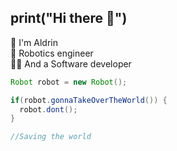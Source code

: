 ## print("Hi there 👋")


🚀 I'm Aldrin <br>
🤖 Robotics engineer <br>
🧑‍💻 And a Software developer <br>

```Java
Robot robot = new Robot();

if(robot.gonnaTakeOverTheWorld()) {
  robot.dont();
}

//Saving the world

```
<!--
**guy1998/guy1998** is a ✨ _special_ ✨ repository because its `README.md` (this file) appears on your GitHub profile.

Here are some ideas to get you started:

- 🔭 I’m currently working on ...
- 🌱 I’m currently learning ...
- 👯 I’m looking to collaborate on ...
- 🤔 I’m looking for help with ...
- 💬 Ask me about ...
- 📫 How to reach me: ...
- 😄 Pronouns: ...
- ⚡ Fun fact: ...
-->
